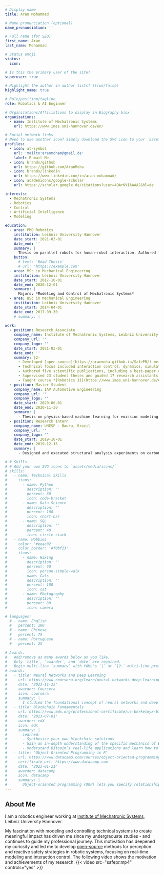 ```yaml
---
# Display name
title: Aran Mohammad

# Name pronunciation (optional)
name_pronunciation: ''

# Full name (for SEO)
first_name: Aran
last_name: Mohammad

# Status emoji
status:
  icon: 

# Is this the primary user of the site?
superuser: true

# Highlight the author in author lists? (true/false)
highlight_name: true

# Role/position/tagline
role: Robotics & AI Enginner

# Organizations/Affiliations to display in Biography blox
organizations:
  - name: Institute of Mechatronic Systems
    url: https://www.imes.uni-hannover.de/en/

# Social network links
# Need to use another icon? Simply download the SVG icon to your `assets/media/icons/` folder.
profiles:
  - icon: at-symbol
    url: 'mailto:aranmoham@gmail.de'
    label: E-mail Me
  - icon: brands/github
    url: https://github.com/AranMoha
  - icon: brands/linkedin
    url: https://www.linkedin.com/in/aran-mohammad/
  - icon: academicons/google-scholar
    url: https://scholar.google.de/citations?user=4QArKVIAAAAJ&hl=de

interests:
  - Mechatronic Systems
  - Robotics
  - Control
  - Artificial Intelligence
  - Modeling

education:
  - area: PhD Robotics
    institution: Leibniz University Hannover
    date_start: 2021-03-01
    date_end: ''
    summary: |
      Thesis on parallel robots for human-robot interaction. Authored five scientific publications, including a best-paper award; co-chaired sessions and presented research at major robotics conferences.
    button:
      # text: 'Read Thesis'
      # url: 'https://example.com'
  - area: MSc in Mechanical Engineering
    institution: Leibniz University Hannover
    date_start: 2017-10-01
    date_end: 2020-12-01
    summary: |     
      Majors: *Modeling and Control of Mechatronic Systems*
  - area: BSc in Mechanical Engineering
    institution: Leibniz University Hannover
    date_start: 2014-04-01
    date_end: 2017-09-30
    # summary: |
    
work:
  - position: Research Associate
    company_name: Institute of Mechatronic Systems, Leibniz University Hannover
    company_url: ''
    company_logo: ''
    date_start: 2021-03-01
    date_end: ''
    summary: |2-
      - Developed [open-source](https://aranmoha.github.io/SafePR/) methods for perception and reactive safety strategies in robotic applications
      - Technical focus included interaction control, dynamics, simulation, classification and transfer learning
      - Authored five scientific publications, including a best-paper award; co-chaired sessions and presented research at major robotics conferences (ICRA, IROS)
      - Supervised 23 student theses and guided 17 research assistants in research and lecture projects
      - Taught course *[Robotics II](https://www.imes.uni-hannover.de/en/studies/master-lectures/robotics-ii)* (150 students) on parallel robots, optimization, vision-based control and machine learning
  - position: Master Student
    company_name: IAV Automotive Engineering
    company_url: ''
    company_logo: ''
    date_start: 2020-06-01
    date_end: 2020-11-30
    summary: |
      - Thesis on physics-based machine learning for emission modeling and published research results of dimensionality reduction and regression in peer-reviewed [journal](https://journals.sagepub.com/doi/full/10.1177/14680874211070736) and international [conference](https://www.sae.org/publications/technical-papers/content/2021-01-0496/) 
  - position: Research Intern
    company_name: UNESP - Bauru, Brazil
    company_url: ''
    company_logo: ''
    date_start: 2019-10-01
    date_end: 2019-12-15
    summary: |
      - Designed and executed structural analysis experiments on carbon fiber-reinforced polymers using piezoelectric membranes and MATLAB-based data acquisition

# # Skills
# # Add your own SVG icons to `assets/media/icons/`
# skills:
#   - name: Technical Skills
#     items:
#       - name: Python
#         description: ''
#         percent: 80
#         icon: code-bracket
#       - name: Data Science
#         description: ''
#         percent: 100
#         icon: chart-bar
#       - name: SQL
#         description: ''
#         percent: 40
#         icon: circle-stack
#   - name: Hobbies
#     color: '#eeac02'
#     color_border: '#f0bf23'
#     items:
#       - name: Hiking
#         description: ''
#         percent: 60
#         icon: person-simple-walk
#       - name: Cats
#         description: ''
#         percent: 100
#         icon: cat
#       - name: Photography
#         description: ''
#         percent: 80
#         icon: camera

# languages:
  # - name: English
  #   percent: 100
  # - name: Chinese
  #   percent: 75
  # - name: Portuguese
  #   percent: 25

# Awards.
#   Add/remove as many awards below as you like.
#   Only `title`, `awarder`, and `date` are required.
#   Begin multi-line `summary` with YAML's `|` or `|2-` multi-line prefix and indent 2 spaces below.
# awards:
#   - title: Neural Networks and Deep Learning
#     url: https://www.coursera.org/learn/neural-networks-deep-learning
#     date: '2023-11-25'
#     awarder: Coursera
#     icon: coursera
#     summary: |
#       I studied the foundational concept of neural networks and deep learning. By the end, I was familiar with the significant technological trends driving the rise of deep learning; build, train, and apply fully connected deep neural networks; implement efficient (vectorized) neural networks; identify key parameters in a neural network’s architecture; and apply deep learning to your own applications.
#   - title: Blockchain Fundamentals
#     url: https://www.edx.org/professional-certificate/uc-berkeleyx-blockchain-fundamentals
#     date: '2023-07-01'
#     awarder: edX
#     icon: edx
#     summary: |
#       Learned:
#       - Synthesize your own blockchain solutions
#       - Gain an in-depth understanding of the specific mechanics of Bitcoin
#       - Understand Bitcoin’s real-life applications and learn how to attack and destroy Bitcoin, Ethereum, smart contracts and Dapps, and alternatives to Bitcoin’s Proof-of-Work consensus algorithm
#   - title: 'Object-Oriented Programming in R'
#     url: https://www.datacamp.com/courses/object-oriented-programming-with-s3-and-r6-in-r
#     certificate_url: https://www.datacamp.com
#     date: '2023-01-21'
#     awarder: datacamp
#     icon: datacamp
#     summary: |
#       Object-oriented programming (OOP) lets you specify relationships between functions and the objects that they can act on, helping you manage complexity in your code. This is an intermediate level course, providing an introduction to OOP, using the S3 and R6 systems. S3 is a great day-to-day R programming tool that simplifies some of the functions that you write. R6 is especially useful for industry-specific analyses, working with web APIs, and building GUIs.
---
```


## About Me

I am a robotics engineer working at [Institute of Mechatronic Systems](https://www.imes.uni-hannover.de/en/), Leibniz University Hannover.

My fascination with modeling and controlling technical systems to create meaningful impact has driven me since my undergraduate studies - and continues to guide my professional journey. This motivation has deepened my curiosity and led me to develop [open-source](https://aranmoha.github.io/SafePR/) methods for perception and reactive safety strategies in robotic systems, focusing on real-time modeling and interaction control. The following video shows the motivation and achievements of my research:
{{< video src="safepr.mp4" controls="yes" >}}

